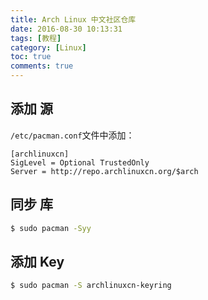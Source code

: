 ```yaml
---
title: Arch Linux 中文社区仓库
date: 2016-08-30 10:13:31
tags: [教程]
category: [Linux]
toc: true
comments: true
---
```

## 添加 源
`/etc/pacman.conf`文件中添加：
```
[archlinuxcn]
SigLevel = Optional TrustedOnly
Server = http://repo.archlinuxcn.org/$arch
```
## 同步 库
```bash
$ sudo pacman -Syy
```
## 添加 Key
```bash
$ sudo pacman -S archlinuxcn-keyring
```
